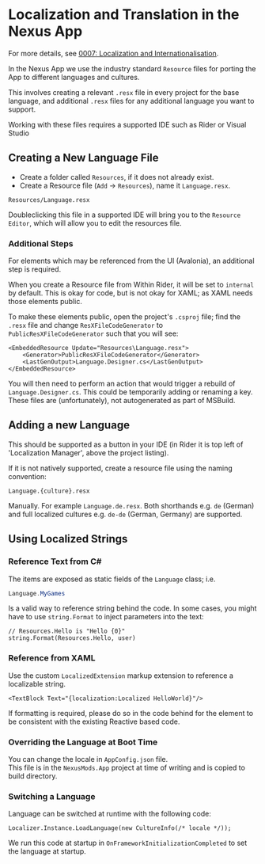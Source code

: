 # Localization and Translation in the Nexus App

For more details, see [0007: Localization and Internationalisation](./decisions/backend/0007-localization-and-internationalisation.md).

In the Nexus App we use the industry standard `Resource` files for porting the App to different languages and cultures. 

This involves creating a relevant `.resx` file in every project for the base language, and additional `.resx` files for any additional language you want to support.

Working with these files requires a supported IDE such as Rider or Visual Studio

## Creating a New Language File

- Create a folder called `Resources`, if it does not already exist.
- Create a Resource file (`Add` -> `Resources`), name it `Language.resx`.

```
Resources/Language.resx
```

Doubleclicking this file in a supported IDE will bring you to the `Resource Editor`, which will allow you to edit the resources file.

### Additional Steps

For elements which may be referenced from the UI (Avalonia), an additional step is required.

When you create a Resource file from Within Rider, it will be set to `internal` by default. This is okay for code, but is not okay for XAML; as XAML needs those elements public.

To make these elements public, open the project's `.csproj` file; find the `.resx` file and change `ResXFileCodeGenerator` to `PublicResXFileCodeGenerator` such that you will see:

```
<EmbeddedResource Update="Resources\Language.resx">
    <Generator>PublicResXFileCodeGenerator</Generator>
    <LastGenOutput>Language.Designer.cs</LastGenOutput>
</EmbeddedResource>
```

You will then need to perform an action that would trigger a rebuild of `Language.Designer.cs`. This could be temporarily adding or renaming a key. These files are (unfortunately), not autogenerated as part of MSBuild.

## Adding a new Language

This should be supported as a button in your IDE (in Rider it is top left of 'Localization Manager', above the project listing).

If it is not natively supported, create a resource file using the naming convention:

```
Language.{culture}.resx
```

Manually. For example `Language.de.resx`. Both shorthands e.g. `de` (German) and full localized cultures e.g. `de-de` (German, Germany) are supported.

## Using Localized Strings

### Reference Text from C#

The items are exposed as static fields of the `Language` class; i.e.

```csharp
Language.MyGames
```

Is a valid way to reference string behind the code.
In some cases, you might have to use `string.Format` to inject parameters into the text:

```
// Resources.Hello is "Hello {0}"
string.Format(Resources.Hello, user)
```

### Reference from XAML

Use the custom `LocalizedExtension` markup extension to reference a localizable string.

```xaml
<TextBlock Text="{localization:Localized HelloWorld}"/>
```

If formatting is required, please do so in the code behind for the element to be consistent with the existing Reactive based code.

### Overriding the Language at Boot Time

You can change the locale in `AppConfig.json` file.  
This file is in the `NexusMods.App` project at time of writing and is copied to build directory.  

### Switching a Language

Language can be switched at runtime with the following code:

```
Localizer.Instance.LoadLanguage(new CultureInfo(/* locale */));
```

We run this code at startup in `OnFrameworkInitializationCompleted` to set the language at startup.